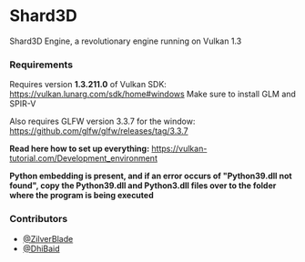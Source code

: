 # Shard3D

Shard3D Engine, a revolutionary engine running on Vulkan 1.3


### Requirements

Requires version **1.3.211.0** of Vulkan SDK: https://vulkan.lunarg.com/sdk/home#windows
Make sure to install GLM and SPIR-V

Also requires GLFW version 3.3.7 for the window: https://github.com/glfw/glfw/releases/tag/3.3.7

**Read here how to set up everything:** https://vulkan-tutorial.com/Development_environment

**Python embedding is present, and if an error occurs of "Python39.dll not found", copy the Python39.dll and Python3.dll files over to the folder where the program is being executed**

### Contributors

- [@ZilverBlade](https://www.github.com/ZilverBlade)
- [@DhiBaid](https://www.github.com/DHIBAID)
